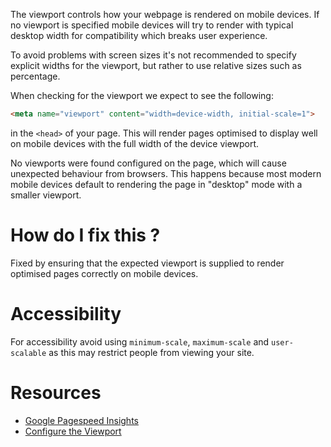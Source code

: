 The viewport controls how your webpage is rendered on mobile devices. If no viewport is specified mobile devices will try to render with typical desktop width for compatibility which breaks user experience.

To avoid problems with screen sizes it's not recommended to specify explicit widths for the viewport, but rather to use relative sizes such as percentage.

When checking for the viewport we expect to see the following:

```html
<meta name="viewport" content="width=device-width, initial-scale=1">
```

in the `<head>` of your page. This will render pages optimised to display well on mobile devices with the full width of the device viewport.

No viewports were found configured on the page, which will cause unexpected behaviour from browsers. This happens because most modern mobile devices default to rendering the page in "desktop" mode with a smaller viewport.

# How do I fix this ?

Fixed by ensuring that the expected viewport is supplied to render optimised pages correctly on mobile devices.

# Accessibility

For accessibility avoid using `minimum-scale`, `maximum-scale` and `user-scalable` as this may restrict people from viewing your site.

# Resources

* [Google Pagespeed Insights](https://developers.google.com/speed/docs/insights/ConfigureViewport?hl=en)
* [Configure the Viewport](https://varvy.com/mobile/configure-viewport.html)
